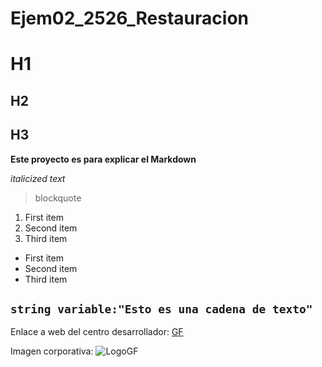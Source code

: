 # Ejem02_2526_Restauracion
# H1
## H2
## H3
**Este proyecto es para explicar el Markdown**

*italicized text*
> blockquote
1. First item
2. Second item
3. Third item
- First item
- Second item
- Third item

`string variable:"Esto es una cadena de texto"`
---
Enlace a web del centro desarrollador: [GF](https://www.example.com)

Imagen corporativa: 	![LogoGF](image.jpg)
